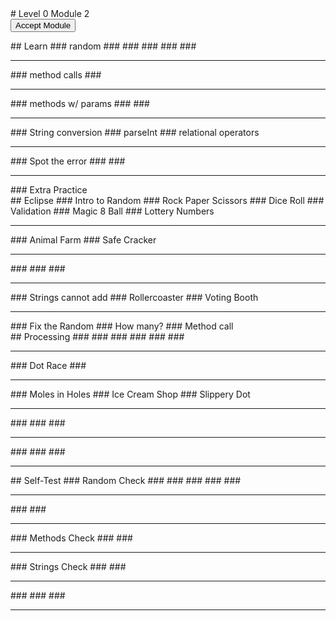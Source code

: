 
 <div id="moduleIndex">
  # Level 0 Module 2
  <form action="https://classroom.github.com/a/ivli91SI" id="moduleButtonForm" method="get">
   <button id="acceptModuleButton" type="submit">
    <span>
     Accept Module
    </span>
   </button>
  </form>
  <!-- <h3><a href="../Level_0_Cheat_Guide.pdf">Cheat Sheet</a></h3> -->
  <div class="moduleIndexColumn">
   ## Learn
   ### random
   ###
   ###
   ###
   ###
   ###
   <hr/>
   ### method calls
   ###
   <hr/>
   ### methods w/ params
   ###
   ###
   <hr/>
   ### String conversion
   ### parseInt
   ### relational operators
   <hr/>
   ### Spot the error
   ###
   ###
   <hr/>
   ### Extra Practice
  </div>
  <div class="moduleIndexColumn">
   ## Eclipse
   ### Intro to Random
   ### Rock Paper Scissors
   ### Dice Roll
   ### Validation
   ### Magic 8 Ball
   ### Lottery Numbers
   <hr/>
   ### Animal Farm
   ### Safe Cracker
   <hr/>
   ###
   ###
   ###
   <hr/>
   ### Strings cannot add
   ### Rollercoaster
   ### Voting Booth
   <hr/>
   ### Fix the Random
   ### How many?
   ### Method call
  </div>
  <div class="moduleIndexColumn">
   ## Processing
   ###
   ###
   ###
   ###
   ###
   ###
   <hr/>
   ### Dot Race
   ###
   <hr/>
   ### Moles in Holes
   ### Ice Cream Shop
   ### Slippery Dot
   <hr/>
   ###
   ###
   ###
   <hr/>
   ###
   ###
   ###
   <hr/>
  </div>
  <div class="moduleIndexColumn">
   ## Self-Test
   ### Random Check
   ###
   ###
   ###
   ###
   ###
   <hr/>
   ###
   ###
   <hr/>
   ### Methods Check
   ###
   ###
   <hr/>
   ### Strings Check
   ###
   ###
   <hr/>
   ###
   ###
   ###
   <hr/>
  </div>
 </div>

